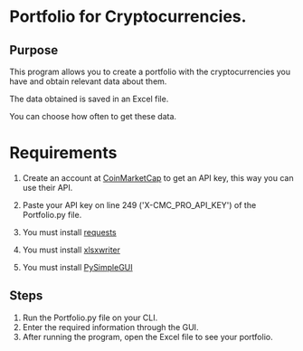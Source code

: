 # Portfolio for Cryptocurrencies.

## Purpose

This program allows you to create a portfolio with the cryptocurrencies you have and obtain relevant data about them.

The data obtained is saved in an Excel file.

You can choose how often to get these data.

# Requirements

1. Create an account at [CoinMarketCap](https://coinmarketcap.com/api/) to get an API key, this way you can use their API.

2. Paste your API key on line 249 ('X-CMC_PRO_API_KEY') of the Portfolio.py file.

3. You must install [requests](https://pypi.org/project/requests/)

4. You must install [xlsxwriter](https://pypi.org/project/XlsxWriter/)

5. You must install [PySimpleGUI](https://pypi.org/project/PySimpleGUI/)

## Steps

1. Run the Portfolio.py file on your CLI.
2. Enter the required information through the GUI.
3. After running the program, open the Excel file to see your portfolio.
